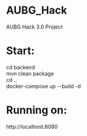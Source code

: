 # AUBG_Hack
AUBG Hack 3.0 Project

# Start:
cd backend \
mvn clean package \
cd .. \
docker-compose up --build -d

# Running on:
http://localhost:8080
